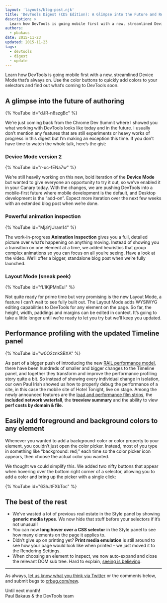 ```yaml
---
layout: 'layouts/blog-post.njk'
title: 'DevTools Digest (CDS Edition): A Glimpse into the Future and RAIL Profiling'
description: >
  Learn how DevTools is going mobile first with a new, streamlined Device Mode that’s always on. Use the color buttons to quickly add colors to your selectors and find out what’s coming to DevTools soon.
authors:
  - pbakaus
date: 2015-11-23
updated: 2015-11-23
tags:
  - devtools
  - digest
  - update
---
```


Learn how DevTools is going mobile first with a new, streamlined Device Mode that’s always on. Use the color buttons to quickly add colors to your selectors and find out what’s coming to DevTools soon.

## A glimpse into the future of authoring

{% YouTube id="dJR-n8szgBc" %}

We’re just coming back from the Chrome Dev Summit where I showed you what working with DevTools looks like today and in the future. I usually don’t mention any features that are still experiments or heavy works of progress in this digest but I’m making an exception this time. If you don’t have time to watch the whole talk, here’s the gist:

### Device Mode version 2

{% YouTube id="r-uc-fENa7w" %}

We’re still heavily working on this new, bold iteration of the **Device Mode** but wanted to give everyone an opportunity to try it out, so we’ve enabled it in your Canary today. With the changes, we are pushing DevTools into a mobile-first future where mobile development is the default, and Desktop development is the “add-on”. Expect more iteration over the next few weeks with an extended blog post when we’re done.

### Powerful animation inspection

{% YouTube id="MjaYjUram14" %}

The work-in-progress **Animation Inspection** gives you a full, detailed picture over what’s happening on anything moving. Instead of showing you a transition on one element at a time, we added heuristics that group complex animations so you can focus on all you’re seeing. Have a look at the video. We’ll offer a bigger, standalone blog post when we’re fully launched.

### Layout Mode (sneak peek)

{% YouTube id="fL1KjPMnEuI" %}

Not quite ready for prime time but very promising is the new Layout Mode, a feature I can’t wait to see fully built out. The Layout Mode adds WYSIWYG editing capabilities to DevTools for any element on the page. So far, the height, width, paddings and margins can be edited in context. It’s going to take a little longer until we’re ready to let you try but we’ll keep you updated.

## Performance profiling with the updated Timeline panel

{% YouTube id="w0O2znkSBXA" %}

As part of a bigger push of introducing the new [RAIL performance model](https://www.youtube.com/watch?v=wO9GGY17NXY), there have been hundreds of smaller and bigger changes to the Timeline panel, and together they transform and improve the performance profiling story quite a bit. So instead of showing every individual change in isolation, our own Paul Irish showed us how to properly debug the performance of a site, in this case the mobile site of Hotel Tonight, live on stage. Among the newly announced features are the [load and performance film strips](/web/updates/2015/07/devtools-digest-film-strip-and-a-new-home-for-throttling), the **included network waterfall**, the **treeview summary** and the ability to view **perf costs by domain & file**.

## Easily add foreground and background colors to any element

Whenever you wanted to add a background-color or color property to your element, you couldn’t just open the color picker. Instead, most of you type in something like “background: red;” each time so the color picker icon appears, then choose the actual color you wanted.

We thought we could simplify this. We added two nifty buttons that appear when hovering over the bottom right corner of a selector, allowing you to add a color and bring up the picker with a single click:

{% YouTube id="63hJtFXbToc" %}

## The best of the rest

- We’ve wasted a lot of previous real estate in the Style panel by showing **generic media types**. We now hide that stuff before your selectors if it’s not unusual!
- You can now **long hover over a CSS selector** in the Style panel to see how many elements on the page it applies to.
- Didn’t give up on printing yet? **Print media emulation** is still around to see how your page would look like when printed – we just moved it to the Rendering Settings.
- When choosing an element to inspect, we now auto-expand and close the relevant DOM sub tree. Hard to explain, [seeing is believing](https://twitter.com/ChromeDevTools/status/661234102025121792).

---

As always, [let us know what you think via
Twitter](https://twitter.com/intent/tweet?text=%40ChromeDevTools) or the
comments below, and submit bugs to [crbug.com/new](https://crbug.com/new).

Until next month!  
Paul Bakaus & the DevTools team
